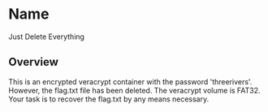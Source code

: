 # Name

Just Delete Everything

## Overview

This is an encrypted veracrypt container with the password 'threerivers'. However, the flag.txt file has been deleted. The veracrypt volume is FAT32. Your task is to recover the flag.txt by any means necessary.